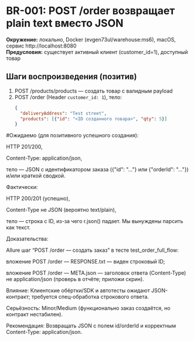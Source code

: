 # BR-001: POST /order возвращает plain text вместо JSON

**Окружение:** локально, Docker (evgen73ul/warehouse:ms6), macOS, сервис http://localhost:8080  
**Предусловия:** существует активный клиент (customer_id=1), доступный товар

## Шаги воспроизведения (позитив)
1) POST /products/products — создать товар с валидным payload  
2) POST /order (Header `customer_id: 1`), тело:
   ```json
   {
     "deliveryAddress": "Test street",
     "products": [{"id": "<ID созданного товара>", "qty": 5}]
   }

#Ожидаемо (для позитивного успешного создания):

HTTP 201/200,

Content-Type: application/json,

тело — JSON с идентификатором заказа ({"id": "..."} или {"orderId": "..."}) и/или краткой сводкой.

Фактически:

HTTP 200/201 (успешно),

Content-Type не JSON (вероятно text/plain),

тело — строка с ID, из-за чего r.json() падает. Мы вынуждены парсить как текст.

Доказательства:

Allure шаг “POST /order — создать заказ” в тесте test_order_full_flow:

вложение POST /order — RESPONSE.txt — виден строковый ID;

вложение POST /order — META.json — заголовок ответа (Content-Type) не application/json (проверь в отчёте; приложи скрин).

Влияние: Клиентские обёртки/SDK и автотесты ожидают JSON-контракт; требуется спец-обработка строкового ответа.

Серьёзность: Minor/Medium (функционально заказ создаётся, но контракт нестабилен).

Рекомендация: Возвращать JSON c полем id/orderId и корректным Content-Type: application/json.